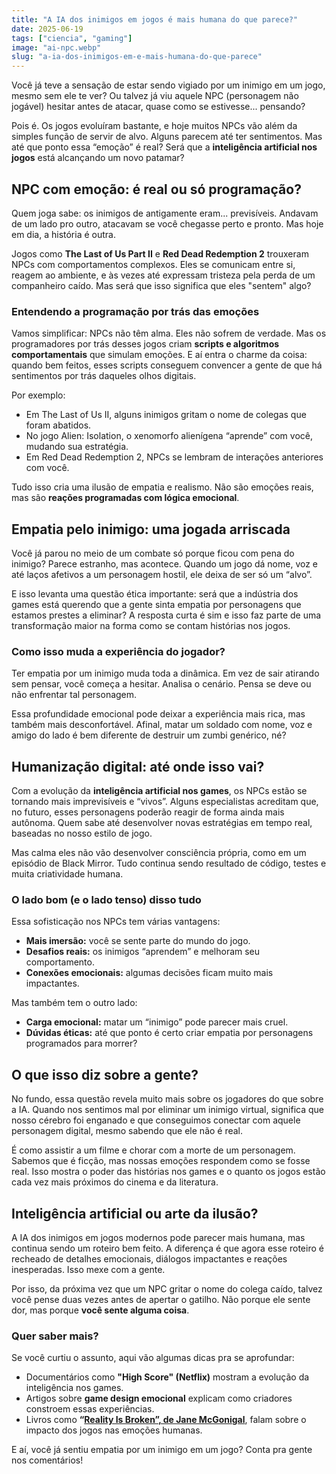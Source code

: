 ```yaml
---
title: "A IA dos inimigos em jogos é mais humana do que parece?"
date: 2025-06-19
tags: ["ciencia", "gaming"]
image: "ai-npc.webp"
slug: "a-ia-dos-inimigos-em-e-mais-humana-do-que-parece"
---
```


Você já teve a sensação de estar sendo vigiado por um inimigo em um jogo, mesmo sem ele te ver? Ou talvez já viu aquele NPC (personagem não jogável) hesitar antes de atacar, quase como se estivesse... pensando?

Pois é. Os jogos evoluíram bastante, e hoje muitos NPCs vão além da simples função de servir de alvo. Alguns parecem até ter sentimentos. Mas até que ponto essa “emoção” é real? Será que a **inteligência artificial nos jogos** está alcançando um novo patamar?

## NPC com emoção: é real ou só programação?

Quem joga sabe: os inimigos de antigamente eram... previsíveis. Andavam de um lado pro outro, atacavam se você chegasse perto e pronto. Mas hoje em dia, a história é outra.

Jogos como **The Last of Us Part II** e **Red Dead Redemption 2** trouxeram NPCs com comportamentos complexos. Eles se comunicam entre si, reagem ao ambiente, e às vezes até expressam tristeza pela perda de um companheiro caído. Mas será que isso significa que eles "sentem" algo?

### Entendendo a programação por trás das emoções

Vamos simplificar: NPCs não têm alma. Eles não sofrem de verdade. Mas os programadores por trás desses jogos criam **scripts e algoritmos comportamentais** que simulam emoções. E aí entra o charme da coisa: quando bem feitos, esses scripts conseguem convencer a gente de que há sentimentos por trás daqueles olhos digitais.

Por exemplo:

*   Em The Last of Us II, alguns inimigos gritam o nome de colegas que foram abatidos.
*   No jogo Alien: Isolation, o xenomorfo alienígena “aprende” com você, mudando sua estratégia.
*   Em Red Dead Redemption 2, NPCs se lembram de interações anteriores com você.

Tudo isso cria uma ilusão de empatia e realismo. Não são emoções reais, mas são **reações programadas com lógica emocional**.

## Empatia pelo inimigo: uma jogada arriscada

Você já parou no meio de um combate só porque ficou com pena do inimigo? Parece estranho, mas acontece. Quando um jogo dá nome, voz e até laços afetivos a um personagem hostil, ele deixa de ser só um “alvo”.

E isso levanta uma questão ética importante: será que a indústria dos games está querendo que a gente sinta empatia por personagens que estamos prestes a eliminar? A resposta curta é sim e isso faz parte de uma transformação maior na forma como se contam histórias nos jogos.

### Como isso muda a experiência do jogador?

Ter empatia por um inimigo muda toda a dinâmica. Em vez de sair atirando sem pensar, você começa a hesitar. Analisa o cenário. Pensa se deve ou não enfrentar tal personagem.

Essa profundidade emocional pode deixar a experiência mais rica, mas também mais desconfortável. Afinal, matar um soldado com nome, voz e amigo do lado é bem diferente de destruir um zumbi genérico, né?

## Humanização digital: até onde isso vai?

Com a evolução da **inteligência artificial nos games**, os NPCs estão se tornando mais imprevisíveis e “vivos”. Alguns especialistas acreditam que, no futuro, esses personagens poderão reagir de forma ainda mais autônoma. Quem sabe até desenvolver novas estratégias em tempo real, baseadas no nosso estilo de jogo.

Mas calma eles não vão desenvolver consciência própria, como em um episódio de Black Mirror. Tudo continua sendo resultado de código, testes e muita criatividade humana.

### O lado bom (e o lado tenso) disso tudo

Essa sofisticação nos NPCs tem várias vantagens:

*   **Mais imersão:** você se sente parte do mundo do jogo.
*   **Desafios reais:** os inimigos “aprendem” e melhoram seu comportamento.
*   **Conexões emocionais:** algumas decisões ficam muito mais impactantes.

Mas também tem o outro lado:

*   **Carga emocional:** matar um “inimigo” pode parecer mais cruel.
*   **Dúvidas éticas:** até que ponto é certo criar empatia por personagens programados para morrer?

## O que isso diz sobre a gente?

No fundo, essa questão revela muito mais sobre os jogadores do que sobre a IA. Quando nos sentimos mal por eliminar um inimigo virtual, significa que nosso cérebro foi enganado e que conseguimos conectar com aquele personagem digital, mesmo sabendo que ele não é real.

É como assistir a um filme e chorar com a morte de um personagem. Sabemos que é ficção, mas nossas emoções respondem como se fosse real. Isso mostra o poder das histórias nos games e o quanto os jogos estão cada vez mais próximos do cinema e da literatura.

## Inteligência artificial ou arte da ilusão?

A IA dos inimigos em jogos modernos pode parecer mais humana, mas continua sendo um roteiro bem feito. A diferença é que agora esse roteiro é recheado de detalhes emocionais, diálogos impactantes e reações inesperadas. Isso mexe com a gente.

Por isso, da próxima vez que um NPC gritar o nome do colega caído, talvez você pense duas vezes antes de apertar o gatilho. Não porque ele sente dor, mas porque **você sente alguma coisa**.

### Quer saber mais?

Se você curtiu o assunto, aqui vão algumas dicas pra se aprofundar:

*   Documentários como **"High Score" (Netflix)** mostram a evolução da inteligência nos games.
*   Artigos sobre **game design emocional** explicam como criadores constroem essas experiências.
*   Livros como **“[Reality Is Broken”, de Jane McGonigal](https://amzn.to/45XrIG8)**, falam sobre o impacto dos jogos nas emoções humanas.

E aí, você já sentiu empatia por um inimigo em um jogo? Conta pra gente nos comentários!